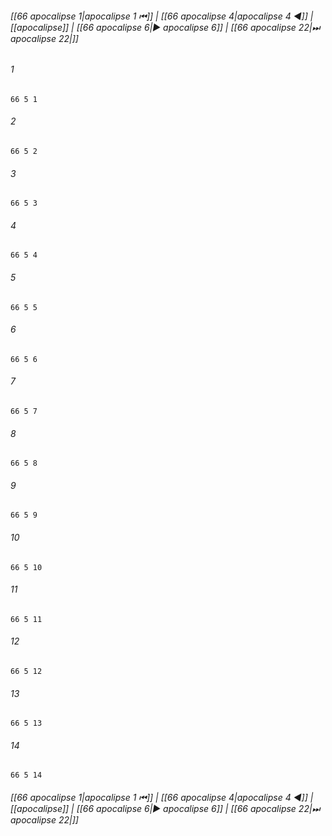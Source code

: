 
###### [[66 apocalipse 1|apocalipse 1 ⏮]] | [[66 apocalipse 4|apocalipse 4 ◀]] | [[apocalipse]] | [[66 apocalipse 6|▶ apocalipse 6]] | [[66 apocalipse 22|⏭ apocalipse 22|]]

###### 1
``` verse
66 5 1 
```
###### 2
``` verse
66 5 2 
```
###### 3
``` verse
66 5 3 
```
###### 4
``` verse
66 5 4 
```
###### 5
``` verse
66 5 5 
```
###### 6
``` verse
66 5 6 
```
###### 7
``` verse
66 5 7 
```
###### 8
``` verse
66 5 8 
```
###### 9
``` verse
66 5 9 
```
###### 10
``` verse
66 5 10 
```
###### 11
``` verse
66 5 11 
```
###### 12
``` verse
66 5 12 
```
###### 13
``` verse
66 5 13 
```
###### 14
``` verse
66 5 14 
```

###### [[66 apocalipse 1|apocalipse 1 ⏮]] | [[66 apocalipse 4|apocalipse 4 ◀]] | [[apocalipse]] | [[66 apocalipse 6|▶ apocalipse 6]] | [[66 apocalipse 22|⏭ apocalipse 22|]]

